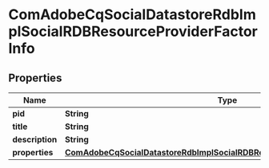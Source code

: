 

# ComAdobeCqSocialDatastoreRdbImplSocialRDBResourceProviderFactorInfo

## Properties

Name | Type | Description | Notes
------------ | ------------- | ------------- | -------------
**pid** | **String** |  |  [optional]
**title** | **String** |  |  [optional]
**description** | **String** |  |  [optional]
**properties** | [**ComAdobeCqSocialDatastoreRdbImplSocialRDBResourceProviderFactorProperties**](ComAdobeCqSocialDatastoreRdbImplSocialRDBResourceProviderFactorProperties.md) |  |  [optional]



